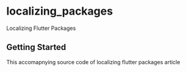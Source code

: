 # localizing_packages

Localizing Flutter Packages

## Getting Started

This accomapnying source code of localizing flutter packages article

